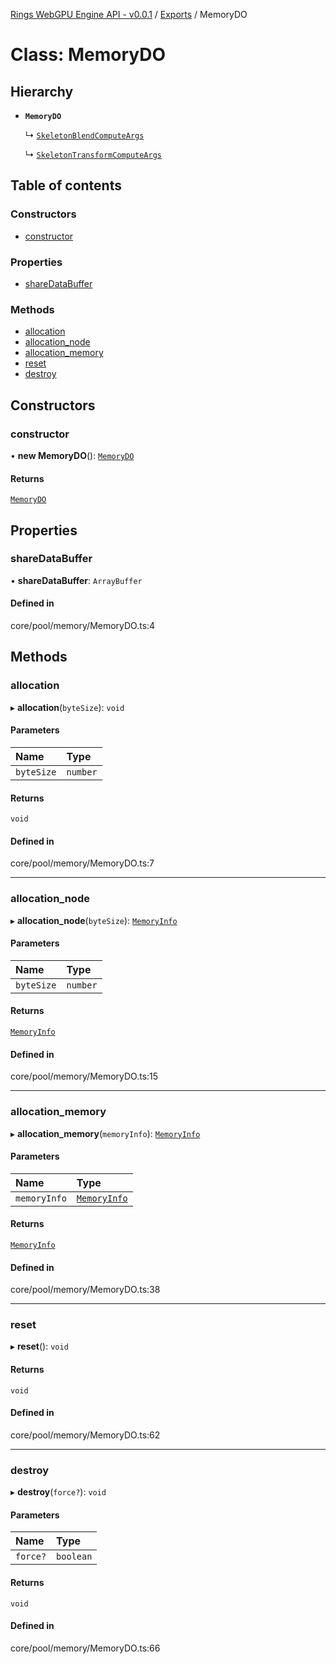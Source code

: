 [Rings WebGPU Engine API - v0.0.1](../README.md) / [Exports](../modules.md) / MemoryDO

# Class: MemoryDO

## Hierarchy

- **`MemoryDO`**

  ↳ [`SkeletonBlendComputeArgs`](SkeletonBlendComputeArgs.md)

  ↳ [`SkeletonTransformComputeArgs`](SkeletonTransformComputeArgs.md)

## Table of contents

### Constructors

- [constructor](MemoryDO.md#constructor)

### Properties

- [shareDataBuffer](MemoryDO.md#sharedatabuffer)

### Methods

- [allocation](MemoryDO.md#allocation)
- [allocation\_node](MemoryDO.md#allocation_node)
- [allocation\_memory](MemoryDO.md#allocation_memory)
- [reset](MemoryDO.md#reset)
- [destroy](MemoryDO.md#destroy)

## Constructors

### constructor

• **new MemoryDO**(): [`MemoryDO`](MemoryDO.md)

#### Returns

[`MemoryDO`](MemoryDO.md)

## Properties

### shareDataBuffer

• **shareDataBuffer**: `ArrayBuffer`

#### Defined in

core/pool/memory/MemoryDO.ts:4

## Methods

### allocation

▸ **allocation**(`byteSize`): `void`

#### Parameters

| Name | Type |
| :------ | :------ |
| `byteSize` | `number` |

#### Returns

`void`

#### Defined in

core/pool/memory/MemoryDO.ts:7

___

### allocation\_node

▸ **allocation_node**(`byteSize`): [`MemoryInfo`](MemoryInfo.md)

#### Parameters

| Name | Type |
| :------ | :------ |
| `byteSize` | `number` |

#### Returns

[`MemoryInfo`](MemoryInfo.md)

#### Defined in

core/pool/memory/MemoryDO.ts:15

___

### allocation\_memory

▸ **allocation_memory**(`memoryInfo`): [`MemoryInfo`](MemoryInfo.md)

#### Parameters

| Name | Type |
| :------ | :------ |
| `memoryInfo` | [`MemoryInfo`](MemoryInfo.md) |

#### Returns

[`MemoryInfo`](MemoryInfo.md)

#### Defined in

core/pool/memory/MemoryDO.ts:38

___

### reset

▸ **reset**(): `void`

#### Returns

`void`

#### Defined in

core/pool/memory/MemoryDO.ts:62

___

### destroy

▸ **destroy**(`force?`): `void`

#### Parameters

| Name | Type |
| :------ | :------ |
| `force?` | `boolean` |

#### Returns

`void`

#### Defined in

core/pool/memory/MemoryDO.ts:66

